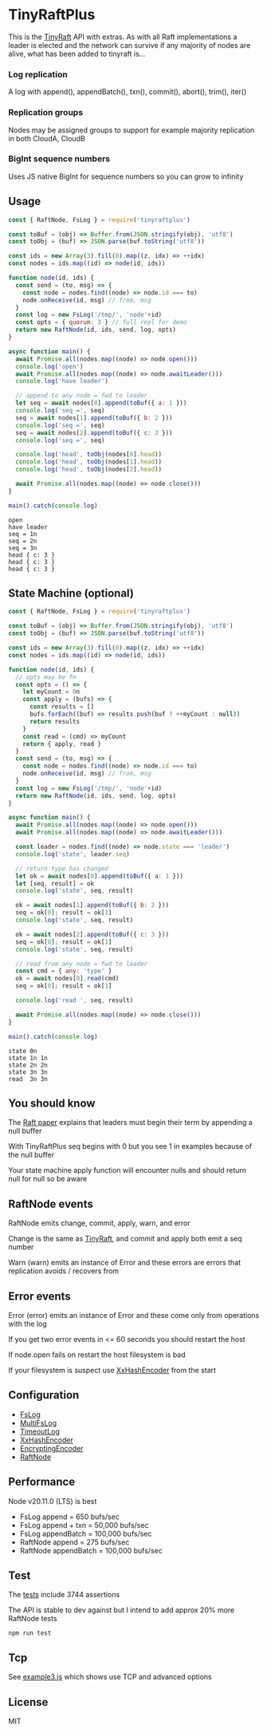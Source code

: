 # TinyRaftPlus
This is the [TinyRaft](https://www.npmjs.com/package/tinyraft) API with extras. As with all Raft implementations a leader is elected and the network can survive if any majority of nodes are alive, what has been added to tinyraft is...

### Log replication
A log with append(), appendBatch(), txn(), commit(), abort(), trim(), iter()

### Replication groups
Nodes may be assigned groups to support for example majority replication in both CloudA, CloudB

### BigInt sequence numbers
Uses JS native BigInt for sequence numbers so you can grow to infinity

## Usage
```js
const { RaftNode, FsLog } = require('tinyraftplus')

const toBuf = (obj) => Buffer.from(JSON.stringify(obj), 'utf8')
const toObj = (buf) => JSON.parse(buf.toString('utf8'))

const ids = new Array(3).fill(0).map((z, idx) => ++idx)
const nodes = ids.map((id) => node(id, ids))

function node(id, ids) {
  const send = (to, msg) => {
    const node = nodes.find((node) => node.id === to)
    node.onReceive(id, msg) // from, msg
  }
  const log = new FsLog('/tmp/', 'node'+id)
  const opts = { quorum: 3 } // full repl for demo
  return new RaftNode(id, ids, send, log, opts)
}

async function main() {
  await Promise.all(nodes.map((node) => node.open()))
  console.log('open')
  await Promise.all(nodes.map((node) => node.awaitLeader()))
  console.log('have leader')

  // append to any node = fwd to leader
  let seq = await nodes[0].append(toBuf({ a: 1 }))
  console.log('seq =', seq)
  seq = await nodes[1].append(toBuf({ b: 2 }))
  console.log('seq =', seq)
  seq = await nodes[2].append(toBuf({ c: 3 }))
  console.log('seq =', seq)

  console.log('head', toObj(nodes[0].head))
  console.log('head', toObj(nodes[1].head))
  console.log('head', toObj(nodes[2].head))

  await Promise.all(nodes.map((node) => node.close()))
}

main().catch(console.log)
```
```
open
have leader
seq = 1n
seq = 2n
seq = 3n
head { c: 3 }
head { c: 3 }
head { c: 3 }
```

## State Machine (optional)
```js
const { RaftNode, FsLog } = require('tinyraftplus')

const toBuf = (obj) => Buffer.from(JSON.stringify(obj), 'utf8')
const toObj = (buf) => JSON.parse(buf.toString('utf8'))

const ids = new Array(3).fill(0).map((z, idx) => ++idx)
const nodes = ids.map((id) => node(id, ids))

function node(id, ids) {
  // opts may be fn
  const opts = () => {
    let myCount = 0n
    const apply = (bufs) => {
      const results = []
      bufs.forEach((buf) => results.push(buf ? ++myCount : null))
      return results
    }
    const read = (cmd) => myCount
    return { apply, read }
  }
  const send = (to, msg) => {
    const node = nodes.find((node) => node.id === to)
    node.onReceive(id, msg) // from, msg
  }
  const log = new FsLog('/tmp/', 'node'+id)
  return new RaftNode(id, ids, send, log, opts)
}

async function main() {
  await Promise.all(nodes.map((node) => node.open()))
  await Promise.all(nodes.map((node) => node.awaitLeader()))

  const leader = nodes.find((node) => node.state === 'leader')
  console.log('state', leader.seq)

  // return type has changed
  let ok = await nodes[0].append(toBuf({ a: 1 }))
  let [seq, result] = ok
  console.log('state', seq, result)

  ok = await nodes[1].append(toBuf({ b: 2 }))
  seq = ok[0]; result = ok[1]
  console.log('state', seq, result)

  ok = await nodes[2].append(toBuf({ c: 3 }))
  seq = ok[0]; result = ok[1]
  console.log('state', seq, result)

  // read from any node = fwd to leader
  const cmd = { any: 'type' }
  ok = await nodes[0].read(cmd)
  seq = ok[0]; result = ok[1]

  console.log('read ', seq, result)

  await Promise.all(nodes.map((node) => node.close()))
}

main().catch(console.log)
```
```
state 0n
state 1n 1n
state 2n 2n
state 3n 3n
read  3n 3n
```

## You should know
The [Raft paper](https://raft.github.io/raft.pdf) explains that leaders must begin their term by appending a null buffer

With TinyRaftPlus seq begins with 0 but you see 1 in examples because of the null buffer

Your state machine apply function will encounter nulls and should return null for null so be aware

## RaftNode events
RaftNode emits change, commit, apply, warn, and error

Change is the same as [TinyRaft](https://www.npmjs.com/package/tinyraft), and commit and apply both emit a seq number

Warn (warn) emits an instance of Error and these errors are errors that replication avoids / recovers from

## Error events
Error (error) emits an instance of Error and these come only from operations with the log

If you get two error events in <= 60 seconds you should restart the host

If node.open fails on restart the host filesystem is bad

If your filesystem is suspect use [XxHashEncoder](https://github.com/rhodey/tinyraftplus/blob/master/src/encoder.js#L63) from the start

## Configuration
+ [FsLog](https://github.com/rhodey/tinyraftplus/blob/master/src/fslog.js#L20)
+ [MultiFsLog](https://github.com/rhodey/tinyraftplus/blob/master/src/multi.js#L35)
+ [TimeoutLog](https://github.com/rhodey/tinyraftplus/blob/master/src/timeout.js#L19)
+ [XxHashEncoder](https://github.com/rhodey/tinyraftplus/blob/master/src/encoder.js#L63)
+ [EncryptingEncoder](https://github.com/rhodey/tinyraftplus/blob/master/src/encoder.js#L135)
+ [RaftNode](https://github.com/rhodey/tinyraftplus/blob/master/src/node.js#L68)

## Performance
Node v20.11.0 (LTS) is best
+ FsLog append = 650 bufs/sec
+ FsLog append + txn = 50,000 bufs/sec
+ FsLog appendBatch = 100,000 bufs/sec
+ RaftNode append = 275 bufs/sec
+ RaftNode appendBatch = 100,000 bufs/sec

## Test
The [tests](https://github.com/rhodey/tinyraftplus/tree/master/test) include 3744 assertions

The API is stable to dev against but I intend to add approx 20% more RaftNode tests
```
npm run test
```

## Tcp
See [example3.js](https://github.com/rhodey/tinyraftplus/blob/master/example3.js) which shows use TCP and advanced options

## License
MIT
